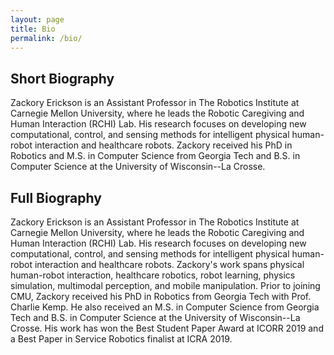 ```yaml
---
layout: page
title: Bio
permalink: /bio/
---
```


## Short Biography

Zackory Erickson is an Assistant Professor in The Robotics Institute at Carnegie Mellon University,
where he leads the Robotic Caregiving and Human Interaction (RCHI) Lab.
His research focuses on developing new computational, control, and sensing methods for intelligent physical human-robot interaction and healthcare robots.
Zackory received his PhD in Robotics and M.S. in Computer Science from Georgia Tech and B.S. in Computer Science at the University of Wisconsin--La Crosse.

## Full Biography

Zackory Erickson is an Assistant Professor in The Robotics Institute at Carnegie Mellon University,
where he leads the Robotic Caregiving and Human Interaction (RCHI) Lab.
His research focuses on developing new computational, control, and sensing methods for intelligent physical human-robot interaction and healthcare robots.
Zackory's work spans physical human-robot interaction, healthcare robotics, robot learning, physics simulation, multimodal perception, and mobile manipulation.
Prior to joining CMU, Zackory received his PhD in Robotics from Georgia Tech with Prof. Charlie Kemp.
He also received an M.S. in Computer Science from Georgia Tech and B.S. in Computer Science at the University of Wisconsin--La Crosse.
His work has won the Best Student Paper Award at ICORR 2019 and a Best Paper in Service Robotics finalist at ICRA 2019.
